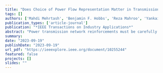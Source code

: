 ```yaml
---
title: "Does Choice of Power Flow Representation Matter in Transmission Expansion Optimization? A Quantitative Comparison for a Large-Scale Test System"
tags: []
authors: ['Mahdi Mehrtash', 'Benjamin F. Hobbs', 'Reza Mahroo', 'Yankai Cao']
publication_types: ['article-journal']
publication: "*IEEE Transactions on Industry Applications*"
abstract: "Power transmission network reinforcements must be carefully evaluated to ensure economic, secure, and reliable delivery of electricity. Transmission expansion planning (TEP) models, which seek to optimize the timing, location, and voltages of new transmission lines, can be useful for this task. In general, such models can be mixed-integer nonconvex models due to the discrete nature of investments and AC power flow representations. The original nonconvex TEP model (i.e., ACTEP) is approximated as a linear model (i.e., DCTEP) in most studies. However, the accuracy of this TEP approximation has not been quantified for large-scale power systems. In this article, we first propose a large-scale test system for ACTEP studies, which addresses drawbacks of existing test systems. An ACTEP global solver (i.e., Global-TEP) is used to obtain global solutions of the proposed test system with a guaranteed optimality gap, which allows it to serve as a benchmark for future ACTEP studies. Then, differences among solutions of four TEP models (i.e., DCTEP, local solution of ACTEP, global solution of ACTEP, and global solution of ACTEP with reactive power compensator expansion) are quantified. To our knowledge, this is the first quantitative comparison of DCTEP vs. ACTEP global solutions on a large-scale system. Since a significant difference is observed between the DCTEP and ACTEP solutions, and since the DCTEP solution's performance is significantly worse when verified by an AC load flow model, considering the exact AC power flow representations in TEP studies is recommended."
summary:
date: "2023-09-19"
publishDate: "2023-09-19"
url_pdf: "https://ieeexplore.ieee.org/document/10255244"
featured: false
projects: []
slides: ""
---
```

